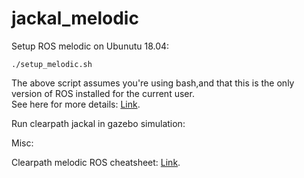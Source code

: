 # jackal_melodic
Setup ROS melodic on Ubunutu 18.04:

```./setup_melodic.sh```

The above script assumes you're using bash,and that this is the only version of ROS installed for the current user.<br/>
See here for more details: [Link](http://wiki.ros.org/melodic/Installation/Ubuntu).

Run clearpath jackal in gazebo simulation:

Misc:

Clearpath melodic ROS cheatsheet: [Link](https://www.generationrobots.com/media/ROS_Cheat_Sheet_Melodic.pdf).
